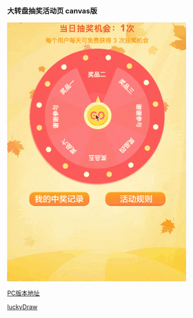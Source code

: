 ### 大转盘抽奖活动页 canvas版

![预览](/preview/preview.gif)

[PC版本地址](https://cosyer.github.io/jelly/lottery/)

[luckyDraw](/luckyDraw/preview/preview.png)
